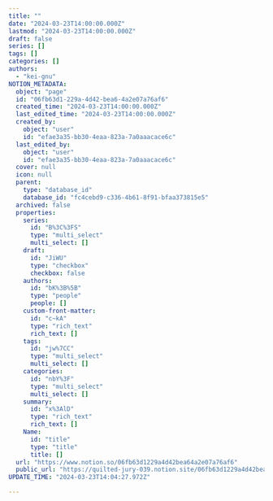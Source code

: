 ```yaml
---
title: ""
date: "2024-03-23T14:00:00.000Z"
lastmod: "2024-03-23T14:00:00.000Z"
draft: false
series: []
tags: []
categories: []
authors:
  - "kei-gnu"
NOTION_METADATA:
  object: "page"
  id: "06fb63d1-229a-4d42-bea6-4a2e07a76af6"
  created_time: "2024-03-23T14:00:00.000Z"
  last_edited_time: "2024-03-23T14:00:00.000Z"
  created_by:
    object: "user"
    id: "efae3a35-bb30-4eaa-823a-7a0aaacace6c"
  last_edited_by:
    object: "user"
    id: "efae3a35-bb30-4eaa-823a-7a0aaacace6c"
  cover: null
  icon: null
  parent:
    type: "database_id"
    database_id: "fc4cebd9-c336-4b61-8f91-bfaa373815e5"
  archived: false
  properties:
    series:
      id: "B%3C%3FS"
      type: "multi_select"
      multi_select: []
    draft:
      id: "JiWU"
      type: "checkbox"
      checkbox: false
    authors:
      id: "bK%3B%5B"
      type: "people"
      people: []
    custom-front-matter:
      id: "c~kA"
      type: "rich_text"
      rich_text: []
    tags:
      id: "jw%7CC"
      type: "multi_select"
      multi_select: []
    categories:
      id: "nbY%3F"
      type: "multi_select"
      multi_select: []
    summary:
      id: "x%3AlD"
      type: "rich_text"
      rich_text: []
    Name:
      id: "title"
      type: "title"
      title: []
  url: "https://www.notion.so/06fb63d1229a4d42bea64a2e07a76af6"
  public_url: "https://quilted-jury-039.notion.site/06fb63d1229a4d42bea64a2e07a76af6"
UPDATE_TIME: "2024-03-23T14:04:27.972Z"

---
```

<link rel="stylesheet" href="https://cdn.jsdelivr.net/npm/katex@0.16.2/dist/katex.min.css" integrity="sha384-bYdxxUwYipFNohQlHt0bjN/LCpueqWz13HufFEV1SUatKs1cm4L6fFgCi1jT643X" crossorigin="anonymous">

